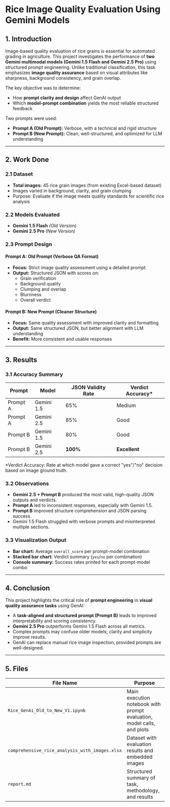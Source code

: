 # Rice Image Quality Evaluation Using Gemini Models

## 1. Introduction

Image-based quality evaluation of rice grains is essential for automated grading in agriculture. This project investigates the performance of **two Gemini multimodal models (Gemini 1.5 Flash and Gemini 2.5 Pro)** using structured prompt engineering. Unlike traditional classification, this task emphasizes **image quality assurance** based on visual attributes like sharpness, background consistency, and grain overlap.

The key objective was to determine:
- How **prompt clarity and design** affect GenAI output
- Which **model-prompt combination** yields the most reliable structured feedback

Two prompts were used:

- **Prompt A (Old Prompt):** Verbose, with a technical and rigid structure  
- **Prompt B (New Prompt):** Clean, well-structured, and optimized for LLM understanding

---

## 2. Work Done

### 2.1 Dataset

- **Total images:** 45 rice grain images (from existing Excel-based dataset)
- Images varied in background, clarity, and grain clumping
- Purpose: Evaluate if the image meets quality standards for scientific rice analysis

### 2.2 Models Evaluated

- **Gemini 1.5 Flash** *(Old Version)*
- **Gemini 2.5 Pro** *(New Version)*

### 2.3 Prompt Design

#### Prompt A: Old Prompt (Verbose QA Format)

- **Focus:** Strict image quality assessment using a detailed prompt
- **Output:** Structured JSON with scores on:
  - Grain verification
  - Background quality
  - Clumping and overlap
  - Blurriness
  - Overall verdict

#### Prompt B: New Prompt (Cleaner Structure)

- **Focus:** Same quality assessment with improved clarity and formatting
- **Output:** Same structured JSON, but better alignment with LLM understanding
- **Benefit:** More consistent and usable responses

---

## 3. Results

### 3.1 Accuracy Summary

| Prompt    | Model       | JSON Validity Rate | Verdict Accuracy* |
|-----------|-------------|---------------------|-------------------|
| Prompt A  | Gemini 1.5  | 65%                 | Medium            |
| Prompt A  | Gemini 2.5  | 85%                 | Good              |
| Prompt B  | Gemini 1.5  | 80%                 | Good              |
| Prompt B  | Gemini 2.5  | **100%**            | **Excellent**     |

\*Verdict Accuracy: Rate at which model gave a correct "yes"/"no" decision based on image ground truth.

### 3.2 Observations

- **Gemini 2.5 + Prompt B** produced the most valid, high-quality JSON outputs and verdicts.
- **Prompt A** led to inconsistent responses, especially with Gemini 1.5.
- **Prompt B** improved structure comprehension and JSON parsing success.
- Gemini 1.5 Flash struggled with verbose prompts and misinterpreted multiple sections.

### 3.3 Visualization Output

- **Bar chart:** Average `overall_score` per prompt-model combination
- **Stacked bar chart:** Verdict summary (`yes`/`no` per combination)
- **Console summary:** Success rates printed for each prompt-model combo

---

## 4. Conclusion

This project highlights the critical role of **prompt engineering** in **visual quality assurance tasks** using GenAI:

- A **task-aligned and structured prompt (Prompt B)** leads to improved interpretability and scoring consistency.
- **Gemini 2.5 Pro** outperforms Gemini 1.5 Flash across all metrics.
- Complex prompts may confuse older models; clarity and simplicity improve results.
- GenAI can replace manual rice image inspection, provided prompts are well-designed.

---

## 5. Files

| File Name                                    | Purpose                                                                 |
|---------------------------------------------|-------------------------------------------------------------------------|
| `Rice_GenAi_Old_to_New_V1.ipynb`            | Main execution notebook with prompt evaluation, model calls, and plots |
| `comprehensive_rice_analysis_with_images.xlsx` | Dataset with evaluation results and embedded images                    |
| `report.md`              | Structured summary of task, methodology, and results                   |
